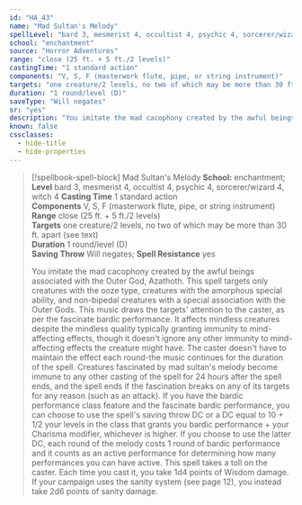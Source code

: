 ```yaml
---
id: "HA_43"
name: "Mad Sultan's Melody"
spellLevel: "bard 3, mesmerist 4, occultist 4, psychic 4, sorcerer/wizard 4, witch 4"
school: "enchantment"
source: "Horror Adventures"
range: "close (25 ft. + 5 ft./2 levels)"
castingTime: "1 standard action"
components: "V, S, F (masterwork flute, pipe, or string instrument)"
targets: "one creature/2 levels, no two of which may be more than 30 ft. apart (see text)"
duration: "1 round/level (D)"
saveType: "Will negates"
sr: "yes"
description: "You imitate the mad cacophony created by the awful beings associated with the Outer God, Azathoth. This spell targets only creatures with the ooze type, creatures with the amorphous special ability, and non-bipedal creatures with a special association with the Outer Gods. This music draws the targets' attention to the caster, as per the fascinate bardic performance. It affects mindless creatures despite the mindless quality typically granting immunity to mind-affecting effects, though it doesn't ignore any other immunity to mind-affecting effects the creature might have. The caster doesn't have to maintain the effect each round-the music continues for the duration of the spell. Creatures fascinated by mad sultan's melody become immune to any other casting of the spell for 24 hours after the spell ends, and the spell ends if the fascination breaks on any of its targets for any reason (such as an attack).  If you have the bardic performance class feature and the fascinate bardic performance, you can choose to use the spell's saving throw DC or a DC equal to 10 + 1/2 your levels in the class that grants you bardic performance + your Charisma modifier, whichever is higher. If you choose to use the latter DC, each round of the melody costs 1 round of bardic performance and it counts as an active performance for determining how many performances you can have active.  This spell takes a toll on the caster. Each time you cast it, you take 1d4 points of Wisdom damage. If your campaign uses the sanity system (see page 12), you instead take 2d6 points of sanity damage."
known: false
cssclasses:
  - hide-title
  - hide-properties
---
```


> [!spellbook-spell-block] Mad Sultan's Melody
> **School:** enchantment; **Level** bard 3, mesmerist 4, occultist 4, psychic 4, sorcerer/wizard 4, witch 4
> **Casting Time** 1 standard action  
> **Components** V, S, F (masterwork flute, pipe, or string instrument)  
> **Range** close (25 ft. + 5 ft./2 levels)  
> **Targets** one creature/2 levels, no two of which may be more than 30 ft. apart (see text)  
> **Duration** 1 round/level (D)  
> **Saving Throw** Will negates; **Spell Resistance** yes
> 
> You imitate the mad cacophony created by the awful beings associated with the Outer God, Azathoth. This spell targets only creatures with the ooze type, creatures with the amorphous special ability, and non-bipedal creatures with a special association with the Outer Gods. This music draws the targets' attention to the caster, as per the fascinate bardic performance. It affects mindless creatures despite the mindless quality typically granting immunity to mind-affecting effects, though it doesn't ignore any other immunity to mind-affecting effects the creature might have. The caster doesn't have to maintain the effect each round-the music continues for the duration of the spell. Creatures fascinated by mad sultan's melody become immune to any other casting of the spell for 24 hours after the spell ends, and the spell ends if the fascination breaks on any of its targets for any reason (such as an attack).  If you have the bardic performance class feature and the fascinate bardic performance, you can choose to use the spell's saving throw DC or a DC equal to 10 + 1/2 your levels in the class that grants you bardic performance + your Charisma modifier, whichever is higher. If you choose to use the latter DC, each round of the melody costs 1 round of bardic performance and it counts as an active performance for determining how many performances you can have active.  This spell takes a toll on the caster. Each time you cast it, you take 1d4 points of Wisdom damage. If your campaign uses the sanity system (see page 12), you instead take 2d6 points of sanity damage.